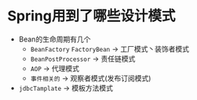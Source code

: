 # Spring⽤到了哪些设计模式 

- Bean的生命周期有几个
  - `BeanFactory` `FactoryBean` -> 工厂模式丶装饰者模式
  - `BeanPostProcessor` -> 责任链模式
  - `AOP` -> 代理模式
  - `事件相关的` -> 观察者模式(发布订阅模式)
- `jdbcTamplate` -> 模板方法模式